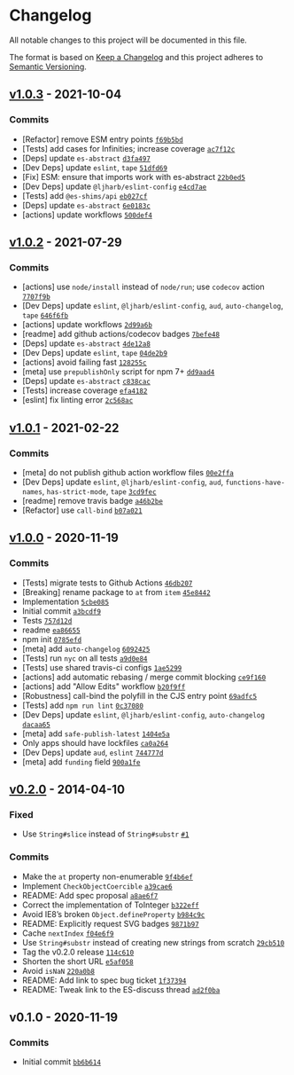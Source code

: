 # Changelog

All notable changes to this project will be documented in this file.

The format is based on [Keep a Changelog](https://keepachangelog.com/en/1.0.0/)
and this project adheres to [Semantic Versioning](https://semver.org/spec/v2.0.0.html).

## [v1.0.3](https://github.com/es-shims/String.prototype.at/compare/v1.0.2...v1.0.3) - 2021-10-04

### Commits

- [Refactor] remove ESM entry points [`f69b5bd`](https://github.com/es-shims/String.prototype.at/commit/f69b5bda5c1a7afcb628b63d65f46c15ccd233b0)
- [Tests] add cases for Infinities; increase coverage [`ac7f12c`](https://github.com/es-shims/String.prototype.at/commit/ac7f12c33802c2ebf9fd4213a0c4f7f0cc61e6fc)
- [Deps] update `es-abstract` [`d3fa497`](https://github.com/es-shims/String.prototype.at/commit/d3fa497a9c5d060abebd48e4553fbd7dde5e7ded)
- [Dev Deps] update `eslint`, `tape` [`51dfd69`](https://github.com/es-shims/String.prototype.at/commit/51dfd69f76be90759ae210344f5bfa06bb3110a5)
- [Fix] ESM: ensure that imports work with es-abstract [`22b0ed5`](https://github.com/es-shims/String.prototype.at/commit/22b0ed5e8a791b2bb184b8ed840afc54436d35d6)
- [Dev Deps] update `@ljharb/eslint-config` [`e4cd7ae`](https://github.com/es-shims/String.prototype.at/commit/e4cd7ae705ae8118490308a09e00fb1c9430f17c)
- [Tests] add `@es-shims/api` [`eb027cf`](https://github.com/es-shims/String.prototype.at/commit/eb027cf93fff2cca6a29757991b4b0c434c11ff4)
- [Deps] update `es-abstract` [`6e0183c`](https://github.com/es-shims/String.prototype.at/commit/6e0183c65af1ec238967f98fd7b3e935ef6a7361)
- [actions] update workflows [`500def4`](https://github.com/es-shims/String.prototype.at/commit/500def498f02d5fc228eec9cad8ccc4837ddfbdf)

## [v1.0.2](https://github.com/es-shims/String.prototype.at/compare/v1.0.1...v1.0.2) - 2021-07-29

### Commits

- [actions] use `node/install` instead of `node/run`; use `codecov` action [`7707f9b`](https://github.com/es-shims/String.prototype.at/commit/7707f9b745dfcc5873b3726c6e30d753575e8795)
- [Dev Deps] update `eslint`, `@ljharb/eslint-config`, `aud`, `auto-changelog`, `tape` [`646f6fb`](https://github.com/es-shims/String.prototype.at/commit/646f6fb4144519934862ad507ed4ffdcfcf83279)
- [actions] update workflows [`2d99a6b`](https://github.com/es-shims/String.prototype.at/commit/2d99a6bf1ac170670b348297680469b6e3129054)
- [readme] add github actions/codecov badges [`7befe48`](https://github.com/es-shims/String.prototype.at/commit/7befe486ba6595efa942c5a63524f4929087f15f)
- [Deps] update `es-abstract` [`4de12a8`](https://github.com/es-shims/String.prototype.at/commit/4de12a833361920a2541c35ff0fd5876a5f4b5b7)
- [Dev Deps] update `eslint`, `tape` [`04de2b9`](https://github.com/es-shims/String.prototype.at/commit/04de2b977ce77a890928a52acc6d2e9ee1c7fe75)
- [actions] avoid failing fast [`128255c`](https://github.com/es-shims/String.prototype.at/commit/128255c47500472238698506403cbe20ef45a592)
- [meta] use `prepublishOnly` script for npm 7+ [`dd9aad4`](https://github.com/es-shims/String.prototype.at/commit/dd9aad41fbd24a06796321c2b543f0b84cf5db1c)
- [Deps] update `es-abstract` [`c838cac`](https://github.com/es-shims/String.prototype.at/commit/c838cac07ad0f1ac34357539fb37d5e8873b67e3)
- [Tests] increase coverage [`efa4182`](https://github.com/es-shims/String.prototype.at/commit/efa4182397ec52bb63421d733b35b71d3bd25815)
- [eslint] fix linting error [`2c568ac`](https://github.com/es-shims/String.prototype.at/commit/2c568ac6a8852a627f50691add8f827ba5275617)

## [v1.0.1](https://github.com/es-shims/String.prototype.at/compare/v1.0.0...v1.0.1) - 2021-02-22

### Commits

- [meta] do not publish github action workflow files [`00e2ffa`](https://github.com/es-shims/String.prototype.at/commit/00e2ffad3748a29e056aee3b36a96f5bfffda248)
- [Dev Deps] update `eslint`, `@ljharb/eslint-config`, `aud`, `functions-have-names`, `has-strict-mode`, `tape` [`3cd9fec`](https://github.com/es-shims/String.prototype.at/commit/3cd9fecae4d16ad7163d1406711e3e5be465f5b3)
- [readme] remove travis badge [`a46b2be`](https://github.com/es-shims/String.prototype.at/commit/a46b2bec7f102d3c115b67febc1506f50782e746)
- [Refactor] use `call-bind` [`b07a021`](https://github.com/es-shims/String.prototype.at/commit/b07a02159b6f3ea18a59b937d05379494b6382c2)

## [v1.0.0](https://github.com/es-shims/String.prototype.at/compare/v0.2.0...v1.0.0) - 2020-11-19

### Commits

- [Tests] migrate tests to Github Actions [`46db207`](https://github.com/es-shims/String.prototype.at/commit/46db2071e09011c0493b6be8e92916522658ee90)
- [Breaking] rename package to `at` from `item` [`45e8442`](https://github.com/es-shims/String.prototype.at/commit/45e844230dc222bb4022046da66e742e1ce2f89e)
- Implementation [`5cbe085`](https://github.com/es-shims/String.prototype.at/commit/5cbe08589371a38e70d2b2fbf999dfee01b826f0)
- Initial commit [`a3bcdf9`](https://github.com/es-shims/String.prototype.at/commit/a3bcdf9c68913cab605147c9b13c7cf378776741)
- Tests [`757d12d`](https://github.com/es-shims/String.prototype.at/commit/757d12dd941e6a6e6755a2c2284a105066cf7fa6)
- readme [`ea86655`](https://github.com/es-shims/String.prototype.at/commit/ea86655416f26f1fa573a81be3fb723eb7072cf6)
- npm init [`0785efd`](https://github.com/es-shims/String.prototype.at/commit/0785efd5c7c933c029c3bfff9f6a23c354c108e2)
- [meta] add `auto-changelog` [`6092425`](https://github.com/es-shims/String.prototype.at/commit/60924256669c28b72f64511b363cbfb881447df6)
- [Tests] run `nyc` on all tests [`a9d0e84`](https://github.com/es-shims/String.prototype.at/commit/a9d0e84b8567722e3a4a3605668e829f99dd3137)
- [Tests] use shared travis-ci configs [`1ae5299`](https://github.com/es-shims/String.prototype.at/commit/1ae529956ee812fdaae8dde979a25fd36c9955c9)
- [actions] add automatic rebasing / merge commit blocking [`ce9f160`](https://github.com/es-shims/String.prototype.at/commit/ce9f16001092d3c9d4aea3a924b3a205a82a2967)
- [actions] add "Allow Edits" workflow [`b20f9ff`](https://github.com/es-shims/String.prototype.at/commit/b20f9ffe1b84272af694e2f8e4171bca871cef1f)
- [Robustness] call-bind the polyfill in the CJS entry point [`69adfc5`](https://github.com/es-shims/String.prototype.at/commit/69adfc500d4ad7209d1439eb298528c1b30a2ef6)
- [Tests] add `npm run lint` [`0c37080`](https://github.com/es-shims/String.prototype.at/commit/0c3708032f9887cbb7c3c5e055c3db964d408eae)
- [Dev Deps] update `eslint`, `@ljharb/eslint-config`, `auto-changelog` [`dacaa65`](https://github.com/es-shims/String.prototype.at/commit/dacaa65bd37d23738a18fa47438da4157ee95148)
- [meta] add `safe-publish-latest` [`1404e5a`](https://github.com/es-shims/String.prototype.at/commit/1404e5a05448503c5ded664b4bd8a2a085dfb006)
- Only apps should have lockfiles [`ca0a264`](https://github.com/es-shims/String.prototype.at/commit/ca0a264d99695f394f0768d81723f830e39ea781)
- [Dev Deps] update `aud`, `eslint` [`744777d`](https://github.com/es-shims/String.prototype.at/commit/744777d9a9f22b66e2a5542113d369a90cc023c2)
- [meta] add `funding` field [`900a1fe`](https://github.com/es-shims/String.prototype.at/commit/900a1fe2182c8f97ce41e96c29355a612df48c17)

## [v0.2.0](https://github.com/es-shims/String.prototype.at/compare/v0.1.0...v0.2.0) - 2014-04-10

### Fixed

- Use `String#slice` instead of `String#substr` [`#1`](https://github.com/es-shims/String.prototype.at/issues/1)

### Commits

- Make the `at` property non-enumerable [`9f4b6ef`](https://github.com/es-shims/String.prototype.at/commit/9f4b6ef8754d36ab1f98ada32f9ae4c60f9a35f8)
- Implement `CheckObjectCoercible` [`a39cae6`](https://github.com/es-shims/String.prototype.at/commit/a39cae640ac388bbbc727788fd0ec8b38d3efd78)
- README: Add spec proposal [`a8ae6f7`](https://github.com/es-shims/String.prototype.at/commit/a8ae6f7c5621ef4b07612dd55e2b92ea90d29711)
- Correct the implementation of ToInteger [`b322eff`](https://github.com/es-shims/String.prototype.at/commit/b322effb1f67a33b12eaeac88530797ba35f2697)
- Avoid IE8’s broken `Object.defineProperty` [`b984c9c`](https://github.com/es-shims/String.prototype.at/commit/b984c9cae8d9fd977d350b74ce977158b4de2acb)
- README: Explicitly request SVG badges [`9871b97`](https://github.com/es-shims/String.prototype.at/commit/9871b9771db4ac6aa38b43114d655011acd2da18)
- Cache `nextIndex` [`f04e6f9`](https://github.com/es-shims/String.prototype.at/commit/f04e6f9428fa67c53302bf4cade820a5e7bee684)
- Use `String#substr` instead of creating new strings from scratch [`29cb510`](https://github.com/es-shims/String.prototype.at/commit/29cb5108b54a5ab97cddbd897834fad79960e1d7)
- Tag the v0.2.0 release [`114c610`](https://github.com/es-shims/String.prototype.at/commit/114c6109a54fd303eeeb675688df92369e50d556)
- Shorten the short URL [`e5af058`](https://github.com/es-shims/String.prototype.at/commit/e5af0582d1b23043c48d869dab3f6e16361177e5)
- Avoid `isNaN` [`220a0b8`](https://github.com/es-shims/String.prototype.at/commit/220a0b8e1d2da19406bf26bcb86022c2f24afa43)
- README: Add link to spec bug ticket [`1f37394`](https://github.com/es-shims/String.prototype.at/commit/1f37394c0b6029fecea2e5f807ebd9abeae247b4)
- README: Tweak link to the ES-discuss thread [`ad2f0ba`](https://github.com/es-shims/String.prototype.at/commit/ad2f0ba794b03dc2422f4efc654d76ace13d743f)

## v0.1.0 - 2020-11-19

### Commits

- Initial commit [`bb6b614`](https://github.com/es-shims/String.prototype.at/commit/bb6b614bb600f8968e20f523c0cfaa68b36e1293)
